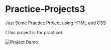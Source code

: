 # Practice-Projects3
Just Some Practice Project using HTML and CSS

(This project is for practice)

![Project Demo](https://s7.ezgif.com/tmp/ezgif-7-844b465a32.gif)
